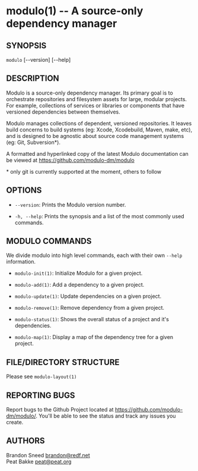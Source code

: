 modulo(1) -- A source-only dependency manager
====

## SYNOPSIS  

`modulo` [--version] [--help]

## DESCRIPTION  

Modulo is a source-only dependency manager. Its primary goal is to orchestrate repositories and filesystem assets for large, modular projects. For example, collections of services or libraries or components that have versioned dependencies between themselves.

Modulo manages collections of dependent, versioned repositories. It leaves build concerns to build systems (eg: Xcode, Xcodebuild, Maven, make, etc), and is designed to be agnostic about source code management systems (eg: Git, Subversion*).

A formatted and hyperlinked copy of the latest Modulo documentation can be viewed at https://github.com/modulo-dm/modulo

\* only git is currently supported at the moment, others to follow

## OPTIONS

* `--version`: 
    Prints the Modulo version number.

* `-h, --help`:
    Prints the synopsis and a list of the most commonly used commands.

## MODULO COMMANDS

We divide modulo into high level commands, each with their own `--help` information.

* `modulo-init(1)`:
    Initialize Modulo for a given project.

* `modulo-add(1)`:
    Add a dependency to a given project.

* `modulo-update(1)`:
    Update dependencies on a given project.

* `modulo-remove(1)`:
    Remove dependency from a given project.

* `modulo-status(1)`:
    Shows the overall status of a project and it's dependencies.

* `modulo-map(1)`:
    Display a map of the dependency tree for a given project.

## FILE/DIRECTORY STRUCTURE  

Please see `modulo-layout(1)`

## REPORTING BUGS  

Report bugs to the Github Project located at https://github.com/modulo-dm/modulo/.  You'll be able to see the status and track any issues you create.

## AUTHORS  

Brandon Sneed <brandon@redf.net>  
Peat Bakke <peat@peat.org>



